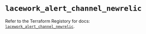 # `lacework_alert_channel_newrelic`

Refer to the Terraform Registory for docs: [`lacework_alert_channel_newrelic`](https://registry.terraform.io/providers/lacework/lacework/1.15.0/docs/resources/alert_channel_newrelic).
